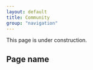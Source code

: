 ```yaml
---
layout: default
title: Community
group: "navigation"
---
```


      
<p>This page is under construction.</p>
<h2>Page name</h2>     
